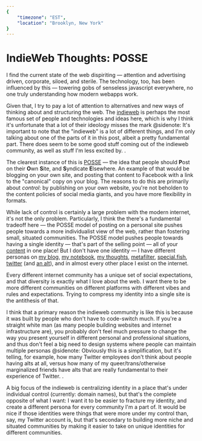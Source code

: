 ```yaml
---
{
	"timezone": "EST",
	"location": "Brooklyn, New York"
}
---
```

# IndieWeb Thoughts: POSSE

I find the current state of the web dispiriting — attention and advertising driven, corporate, siloed, and sterile. The technology, too, has been influenced by this — towering gobs of senseless javascript everywhere, no one truly understanding how modern webapps work.

Given that, I try to pay a lot of attention to alternatives and new ways of thinking about and structuring the web. The [indieweb](https://indieweb.org) is perhaps the most famous set of people and technologies and ideas here, which is why I think it's unfortunate that a lot of their ideology misses the mark
@sidenote: It's important to note that the "indieweb" is a lot of different things, and I'm only talking about one of the parts of it in this post, albeit a pretty fundamental part. There does seem to be some good stuff coming out of the indieweb community, as well as stuff I'm less excited by.
.

The clearest instance of this is [POSSE](https://indieweb.org/POSSE) — the idea that people should **P**ost on their **O**wn **S**ite, and **S**yndicate **E**lsewhere. An example of that would be blogging on your own site, and posting that content to Facebook with a link to the "canonical" copy on your blog. The reasons to do this are primarily about *control*: by publishing on your own website, you're not beholden to the content policies of social media giants, and you have more flexibility in formats.

While lack of control is certainly a large problem with the modern internet, it's not the only problem. Particularly, I think the there's a fundamental tradeoff here — the POSSE model of posting on a personal site pushes people towards a more individualist view of the web, rather than fostering small, situated communities. The POSSE model pushes people towards having a single identity — that's part of the selling point — all of your [content](/content) in one place! But I don't have one identity — I have different personas on [my blog](https://blog.wesleyac.com), [my notebook](https://notebook.wesleyac.com), [my thoughts](https://wesleyac.thoughts.page), [metafilter](https://www.metafilter.com/user/307476), [special.fish](https://special.fish/wesleyac), [twitter](https://twitter.com/WAptekar) (and [an alt](https://twitter.com/otherwesley)), and in almost every other place I exist on the internet.

Every different internet community has a unique set of social expectations, and that diversity is exactly what I love about the web. I want there to be more different communities on different platforms with different vibes and rules and expectations. Trying to compress my identity into a single site is the antithesis of that.

I think that a primary reason the indieweb community is like this is because it was built by people who don't have to code-switch much. If you're a straight white man (as many people building websites and internet infrastructure are), you probably don't feel much pressure to change the way you present yourself in different personal and professional situations, and thus don't feel a big need to design systems where people can maintain multiple personas
@sidenote: Obviously this is a simplification, but it's telling, for example, how many Twitter employees don't think about people having alts at all, versus how many of my queer/trans/otherwise marginalized friends have alts that are really fundamental to their experience of Twitter.
.

A big focus of the indieweb is centralizing identity in a place that's under individual control (currently: domain names), but that's the complete opposite of what I want: I want it to be easier to fracture my identity, and create a different persona for every community I'm a part of. It would be nice if those identities were things that were more under my control than, say, my Twitter account is, but that's secondary to building more niche and situated communities by making it easier to take on unique identities for different communities.
